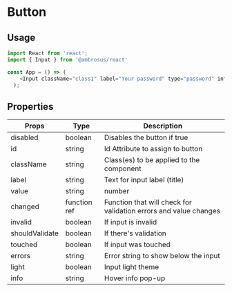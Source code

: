 # Button

## Usage

```javascript
import React from 'react';
import { Input } from '@ambrosus/react'

const App = () => (
    <Input className="class1" label="Your password" type="password" info="Your password will never leave your browser" light />
  );
```

## Properties


| Props        | Type           | Description                                    |
| ------------ | -------------- | ---------------------------------------------- |
| disabled     | boolean        | Disables the button if true                        |
| id           | string         | Id Attribute to assign to button               |
| className    | string         | Class(es) to be applied to the component       |
| label      | string        | Text for input label (title)                 |
| value         | string | number         | Input value                |
| changed        | function ref         | Function that will check for validation errors and value changes                |
| invalid         | boolean         | If input is invalid                 |
| shouldValidate      | boolean        | If there's validation                            |
| touched    | boolean        | If input was touched                            |
| errors        | string        | Error string to show below the input                            |
| light        | boolean        | Input light theme          |
| info      | string        | Hover info pop-up          |